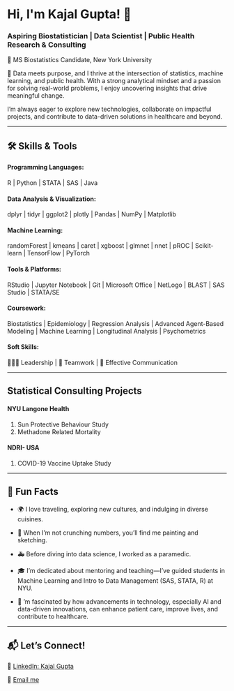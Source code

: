 # Hi, I'm Kajal Gupta! 👋

### Aspiring Biostatistician | Data Scientist | Public Health Research & Consulting

📍 MS Biostatistics Candidate, New York University

🔢 Data meets purpose, and I thrive at the intersection of statistics, machine learning, and public health. With a strong analytical mindset and a passion for solving real-world problems, I enjoy uncovering insights that drive meaningful change.

I’m always eager to explore new technologies, collaborate on impactful projects, and contribute to data-driven solutions in healthcare and beyond.

---
## 🛠 Skills & Tools

#### Programming Languages:
R | Python | STATA | SAS | Java

#### Data Analysis & Visualization:
dplyr | tidyr | ggplot2 | plotly | Pandas | NumPy | Matplotlib

#### Machine Learning:
randomForest | kmeans | caret | xgboost | glmnet | nnet | pROC | Scikit-learn | TensorFlow | PyTorch

#### Tools & Platforms:
RStudio | Jupyter Notebook | Git | Microsoft Office | NetLogo | BLAST | SAS Studio | STATA/SE

#### Coursework:
 Biostatistics | Epidemiology | Regression Analysis | Advanced Agent-Based Modeling | Machine Learning | Longitudinal Analysis | Psychometrics

#### Soft Skills:
🧑‍🤝‍🧑 Leadership | 🤝 Teamwork | 💬 Effective Communication

---
##  Statistical Consulting Projects 
#### NYU Langone Health 
1. Sun Protective Behaviour Study
2.  Methadone Related Mortality

#### NDRI- USA
1. COVID-19 Vaccine Uptake Study 
---
## 🎨 Fun Facts

- 🌍 I love traveling, exploring new cultures, and indulging in diverse cuisines.

- 🎨 When I’m not crunching numbers, you’ll find me painting and sketching.

- 🚑 Before diving into data science, I worked as a paramedic.

- 🎓 I’m dedicated about mentoring and teaching—I’ve guided students in Machine Learning and Intro to Data Management (SAS, STATA, R) at NYU.

- 🏥 ’m fascinated by how advancements in technology, especially AI and data-driven innovations, can enhance patient care, improve lives, and contribute to healthcare.

---
## 📬 Let’s Connect!

💼 [LinkedIn: Kajal Gupta](https://www.linkedin.com/in/kajalgupta37/)
 
📧 [Email me](mailto:kajal0307gupta@gmail.com)


